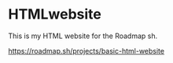 # HTMLwebsite
This is my HTML website for the Roadmap sh. 


https://roadmap.sh/projects/basic-html-website

